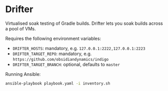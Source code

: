 Drifter
===
Virtualised soak testing of Gradle builds. Drifter lets you soak builds across a pool of VMs.

Requires the following environment variables:

* `DRIFTER_HOSTS`: mandatory, e.g. `127.0.0.1:2222,127.0.0.1:2223`
* `DRIFTER_TARGET_REPO`: mandatory, e.g. `https://github.com/obsidiandynamics/indigo`
* `DRIFTER_TARGET_BRANCH`: optional, defaults to `master`

Running Ansible:
```sh
ansible-playbook playbook.yaml -i inventory.sh
```